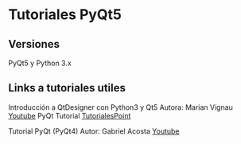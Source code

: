 # Tutoriales PyQt5

## Versiones

PyQt5 y Python 3.x

## Links a tutoriales utiles

Introducción a QtDesigner con Python3 y Qt5 Autora: Marian Vignau [Youtube](https://youtu.be/z5OSk2_E2jl)
PyQt Tutorial [TutorialesPoint](https://www.tutorialspoint.com/pyqt/index.htm)

Tutorial PyQt (PyQt4) Autor: Gabriel Acosta [Youtube](https://www.youtube.com/watch?v=2fGPKPmQF-E&list=PLR2mMc_XnsCuuhN_wdnDxm9IUGCpGaTHk)
